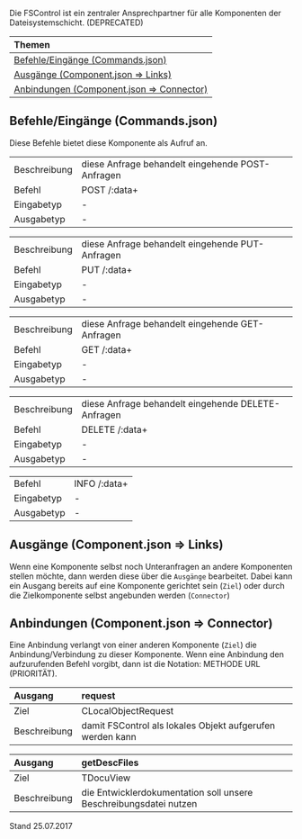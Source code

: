 <!--
  - @file de.md
  -
  - @license http://www.gnu.org/licenses/gpl-3.0.html GPL version 3
  -
  - @package OSTEPU (https://github.com/ostepu/ostepu-core)
  - @since -
  -
  - @author Till Uhlig <till.uhlig@student.uni-halle.de>
  - @date 2017
  -
 -->

Die FSControl ist ein zentraler Ansprechpartner für alle Komponenten der Dateisystemschicht. (DEPRECATED)

| Themen |
| :- |
| [Befehle/Eingänge (Commands.json)](#eingaenge) |
| [Ausgänge (Component.json => Links)](#ausgaenge) |
| [Anbindungen (Component.json => Connector)](#anbindungen) |

## <a name='eingaenge'></a>Befehle/Eingänge (Commands.json)
Diese Befehle bietet diese Komponente als Aufruf an.

|||
| :----------- |:----- |
|Beschreibung| diese Anfrage behandelt eingehende POST-Anfragen|
|Befehl| POST /:data+|
|Eingabetyp| -|
|Ausgabetyp| -|

|||
| :----------- |:----- |
|Beschreibung| diese Anfrage behandelt eingehende PUT-Anfragen|
|Befehl| PUT /:data+|
|Eingabetyp| -|
|Ausgabetyp| -|

|||
| :----------- |:----- |
|Beschreibung| diese Anfrage behandelt eingehende GET-Anfragen|
|Befehl| GET /:data+|
|Eingabetyp| -|
|Ausgabetyp| -|

|||
| :----------- |:----- |
|Beschreibung| diese Anfrage behandelt eingehende DELETE-Anfragen|
|Befehl| DELETE /:data+|
|Eingabetyp| -|
|Ausgabetyp| -|

|||
| :----------- |:----- |
|Befehl| INFO /:data+|
|Eingabetyp| -|
|Ausgabetyp| -|


## <a name='ausgaenge'></a>Ausgänge (Component.json => Links)
Wenn eine Komponente selbst noch Unteranfragen an andere Komponenten stellen möchte, dann werden diese über die `Ausgänge` bearbeitet.
Dabei kann ein Ausgang bereits auf eine Komponente gerichtet sein (`Ziel`) oder durch die Zielkomponente selbst angebunden werden (`Connector`)


## <a name='anbindungen'></a>Anbindungen (Component.json => Connector)
Eine Anbindung verlangt von einer anderen Komponente (`Ziel`) die Anbindung/Verbindung zu dieser Komponente.
Wenn eine Anbindung den aufzurufenden Befehl vorgibt, dann ist die Notation: METHODE URL (PRIORITÄT).

|Ausgang|request|
| :----------- |:----- |
|Ziel| CLocalObjectRequest|
|Beschreibung| damit FSControl als lokales Objekt aufgerufen werden kann|

|Ausgang|getDescFiles|
| :----------- |:----- |
|Ziel| TDocuView|
|Beschreibung| die Entwicklerdokumentation soll unsere Beschreibungsdatei nutzen|


Stand 25.07.2017
